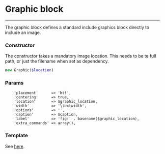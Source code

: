 # Graphic block
-------------------------------

The graphic block defines a standard include graphics block directly to include an image.

### Constructor

The constructor takes a mandatory image location. This needs to be te full path, or just the filename when set as dependency.

```php
new Graphic($location)
```

### Params

```
    'placement'      => 'ht!',
    'centering'      => true,
    'location'       => $graphic_location,
    'width'          => '\textwidth',
    'options'        => '',
    'caption'        => $caption,
    'label'          => 'fig:' . basename($graphic_location),
    'extra_commands' => array(),
```

### Template

See [here](https://github.com/bobvandevijver/latex-bundle/blob/master/Resources/views/Element/graphic.tex.twig).